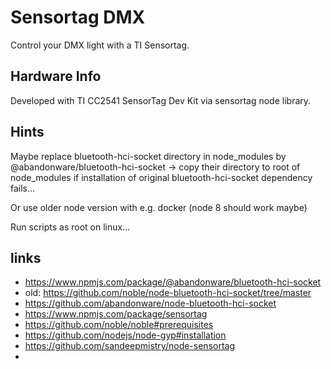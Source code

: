 # Sensortag DMX

Control your DMX light with a TI Sensortag. 


## Hardware Info

Developed with TI CC2541 SensorTag Dev Kit via sensortag node library.


## Hints

Maybe replace bluetooth-hci-socket directory in node_modules by @abandonware/bluetooth-hci-socket -> copy their directory to root of node_modules if installation of original bluetooth-hci-socket dependency fails... 

Or use older node version with e.g. docker (node 8 should work maybe)


Run scripts as root on linux...




## links

* https://www.npmjs.com/package/@abandonware/bluetooth-hci-socket
* old: https://github.com/noble/node-bluetooth-hci-socket/tree/master
* https://github.com/abandonware/node-bluetooth-hci-socket
* https://www.npmjs.com/package/sensortag
* https://github.com/noble/noble#prerequisites
* https://github.com/nodejs/node-gyp#installation
* https://github.com/sandeepmistry/node-sensortag 
* 


